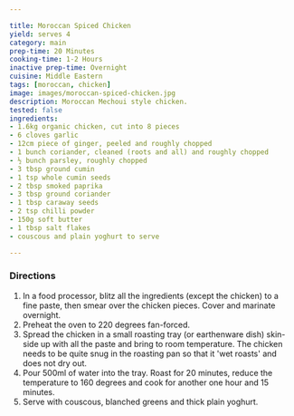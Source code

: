 ```yaml
---

title: Moroccan Spiced Chicken
yield: serves 4
category: main
prep-time: 20 Minutes
cooking-time: 1-2 Hours
inactive prep-time: Overnight
cuisine: Middle Eastern
tags: [moroccan, chicken]
image: images/moroccan-spiced-chicken.jpg
description: Moroccan Mechoui style chicken.
tested: false
ingredients:
- 1.6kg organic chicken, cut into 8 pieces
- 6 cloves garlic
- 12cm piece of ginger, peeled and roughly chopped
- 1 bunch coriander, cleaned (roots and all) and roughly chopped
- ½ bunch parsley, roughly chopped
- 3 tbsp ground cumin
- 1 tsp whole cumin seeds
- 2 tbsp smoked paprika
- 3 tbsp ground coriander
- 1 tbsp caraway seeds
- 2 tsp chilli powder
- 150g soft butter
- 1 tbsp salt flakes
- couscous and plain yoghurt to serve

---
```


### Directions

1.  In a food processor, blitz all the ingredients (except the chicken) to a fine paste, then smear over the chicken pieces. Cover and marinate overnight.
2. Preheat the oven to 220 degrees fan-forced.
3. Spread the chicken in a small roasting tray (or earthenware dish) skin-side up with all the paste and bring to room temperature. The chicken needs to be quite snug in the roasting pan so that it 'wet roasts' and does not dry out.
4. Pour 500ml of water into the tray. Roast for 20 minutes, reduce the temperature to 160 degrees and cook for another one hour and 15 minutes.
5. Serve with couscous, blanched greens and thick plain yoghurt.
